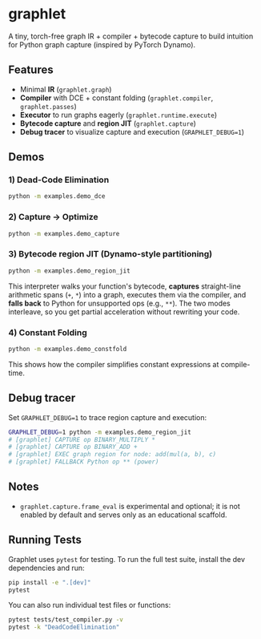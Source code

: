 # graphlet

A tiny, torch-free graph IR + compiler + bytecode capture to build intuition for Python graph capture (inspired by PyTorch Dynamo).

## Features
- Minimal **IR** (`graphlet.graph`)
- **Compiler** with DCE + constant folding (`graphlet.compiler`, `graphlet.passes`)
- **Executor** to run graphs eagerly (`graphlet.runtime.execute`)
- **Bytecode capture** and **region JIT** (`graphlet.capture`)
- **Debug tracer** to visualize capture and execution (`GRAPHLET_DEBUG=1`)

## Demos

### 1) Dead-Code Elimination
```bash
python -m examples.demo_dce
```

### 2) Capture -> Optimize
```bash
python -m examples.demo_capture
```

### 3) Bytecode region JIT (Dynamo-style partitioning)
```bash
python -m examples.demo_region_jit
```
This interpreter walks your function's bytecode, **captures** straight-line arithmetic spans (`+`, `*`) into a graph,
executes them via the compiler, and **falls back** to Python for unsupported ops (e.g., `**`). The two modes interleave,
so you get partial acceleration without rewriting your code.

### 4) Constant Folding
```bash
python -m examples.demo_constfold
```
This shows how the compiler simplifies constant expressions at compile-time.

## Debug tracer
Set `GRAPHLET_DEBUG=1` to trace region capture and execution:

```bash
GRAPHLET_DEBUG=1 python -m examples.demo_region_jit
# [graphlet] CAPTURE op BINARY_MULTIPLY *
# [graphlet] CAPTURE op BINARY_ADD +
# [graphlet] EXEC graph region for node: add(mul(a, b), c)
# [graphlet] FALLBACK Python op ** (power)
```

## Notes
- `graphlet.capture.frame_eval` is experimental and optional; it is not enabled by default and serves only as an educational scaffold.

## Running Tests

Graphlet uses `pytest` for testing. To run the full test suite, install the dev dependencies and run:

```bash
pip install -e ".[dev]"
pytest
```

You can also run individual test files or functions:

```bash
pytest tests/test_compiler.py -v
pytest -k "DeadCodeElimination"
```
